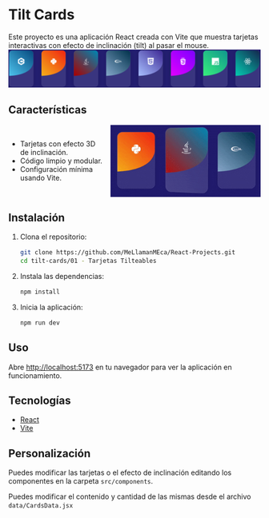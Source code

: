 # Tilt Cards

Este proyecto es una aplicación React creada con Vite que muestra tarjetas interactivas con efecto de inclinación (tilt) al pasar el mouse.
![Cards](../assets/01/cards.png)

## Características

<div style="display: flex; align-items: center; gap: 10px; justify-content: center">    
  <ul>
    <li>Tarjetas con efecto 3D de inclinación.</li>
    <li>Código limpio y modular.</li>
    <li>Configuración mínima usando Vite.</li>
  </ul>
    <img src="../assets/01/cardstilt.gif" alt="Demo Tilt Cards" width="300">
</div>

## Instalación

1. Clona el repositorio:
    ```bash
    git clone https://github.com/MeLlamanMEca/React-Projects.git
    cd tilt-cards/01 - Tarjetas Tilteables
    ```
2. Instala las dependencias:
    ```bash
    npm install
    ```
3. Inicia la aplicación:
    ```bash
    npm run dev
    ```

## Uso

Abre [http://localhost:5173](http://localhost:5173) en tu navegador para ver la aplicación en funcionamiento.

## Tecnologías

- [React](https://react.dev/)
- [Vite](https://vitejs.dev/)

## Personalización

Puedes modificar las tarjetas o el efecto de inclinación editando los componentes en la carpeta `src/components`.

Puedes modificar el contenido y cantidad de las mismas desde el archivo `data/CardsData.jsx`
